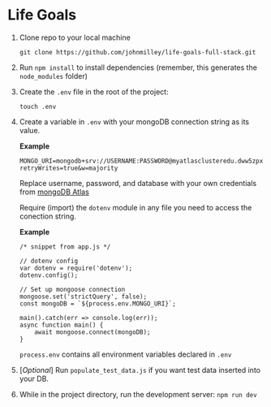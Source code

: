 # Life Goals

1. Clone repo to your local machine
   ```
   git clone https://github.com/johnmilley/life-goals-full-stack.git
   ```
2. Run `npm install` to install dependencies (remember, this generates the `node_modules` folder)
3. Create the `.env` file in the root of the project: 
   ```
   touch .env
   ```
4. Create a variable in `.env` with your mongoDB connection string as its value.

    **Example**
    ```
    MONGO_URI=mongodb+srv://USERNAME:PASSWORD@myatlasclusteredu.dww5zpx.mongodb.net/DATABASE?retryWrites=true&w=majority
    ```

    Replace username, password, and database with your own credentials from [mongoDB Atlas](https://www.mongodb.com/atlas/database)

    Require (import) the `dotenv` module in any file you need to access the conection string.

    **Example**
    ```
    /* snippet from app.js */

    // dotenv config
    var dotenv = require('dotenv');
    dotenv.config();

    // Set up mongoose connection
    mongoose.set('strictQuery', false);
    const mongoDB = `${process.env.MONGO_URI}`;

    main().catch(err => console.log(err));
    async function main() {
        await mongoose.connect(mongoDB);
    }
    ```

    `process.env` contains all environment variables declared in `.env`

5. [*Optional*] Run `populate_test_data.js` if you want test data inserted into your DB.
6. While in the project directory, run the development server: `npm run dev`